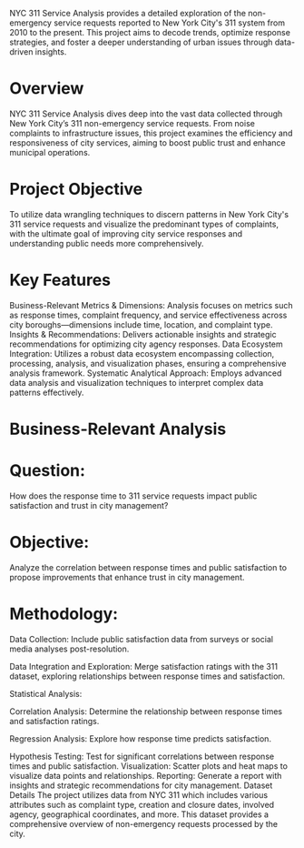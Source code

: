 NYC 311 Service Analysis provides a detailed exploration of the non-emergency service requests reported to New York City's 311 system from 2010 to the present. This project aims to decode trends, optimize response strategies, and foster a deeper understanding of urban issues through data-driven insights.

# Overview
NYC 311 Service Analysis dives deep into the vast data collected through New York City’s 311 non-emergency service requests. From noise complaints to infrastructure issues, this project examines the efficiency and responsiveness of city services, aiming to boost public trust and enhance municipal operations.

# Project Objective
To utilize data wrangling techniques to discern patterns in New York City's 311 service requests and visualize the predominant types of complaints, with the ultimate goal of improving city service responses and understanding public needs more comprehensively.

# Key Features
Business-Relevant Metrics & Dimensions: Analysis focuses on metrics such as response times, complaint frequency, and service effectiveness across city boroughs—dimensions include time, location, and complaint type.
Insights & Recommendations: Delivers actionable insights and strategic recommendations for optimizing city agency responses.
Data Ecosystem Integration: Utilizes a robust data ecosystem encompassing collection, processing, analysis, and visualization phases, ensuring a comprehensive analysis framework.
Systematic Analytical Approach: Employs advanced data analysis and visualization techniques to interpret complex data patterns effectively.

# Business-Relevant Analysis
# Question:
How does the response time to 311 service requests impact public satisfaction and trust in city management?

# Objective:
Analyze the correlation between response times and public satisfaction to propose improvements that enhance trust in city management.

# Methodology:
Data Collection: Include public satisfaction data from surveys or social media analyses post-resolution.

Data Integration and Exploration: Merge satisfaction ratings with the 311 dataset, exploring relationships between response times and satisfaction.

Statistical Analysis:

Correlation Analysis: Determine the relationship between response times and satisfaction ratings.

Regression Analysis: Explore how response time predicts satisfaction.

Hypothesis Testing: Test for significant correlations between response times and public satisfaction.
Visualization: Scatter plots and heat maps to visualize data points and relationships.
Reporting: Generate a report with insights and strategic recommendations for city management.
Dataset Details
The project utilizes data from NYC 311 which includes various attributes such as complaint type, creation and closure dates, involved agency, geographical coordinates, and more. This dataset provides a comprehensive overview of non-emergency requests processed by the city.
